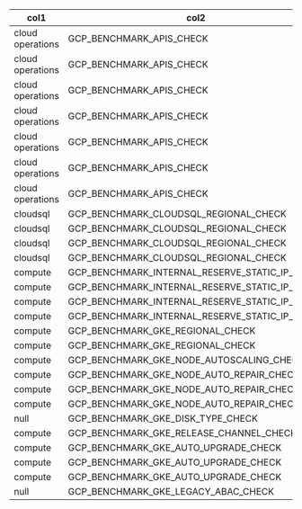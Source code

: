 | col1 | col2 | col3 |
| --- | ---| ---|
| cloud operations | GCP_BENCHMARK_APIS_CHECK | passed 
| cloud operations | GCP_BENCHMARK_APIS_CHECK | passed 
| cloud operations | GCP_BENCHMARK_APIS_CHECK | passed 
| cloud operations | GCP_BENCHMARK_APIS_CHECK | passed 
| cloud operations | GCP_BENCHMARK_APIS_CHECK | passed 
| cloud operations | GCP_BENCHMARK_APIS_CHECK | passed 
| cloud operations | GCP_BENCHMARK_APIS_CHECK | passed 
| cloudsql | GCP_BENCHMARK_CLOUDSQL_REGIONAL_CHECK | passed 
| cloudsql | GCP_BENCHMARK_CLOUDSQL_REGIONAL_CHECK | passed 
| cloudsql | GCP_BENCHMARK_CLOUDSQL_REGIONAL_CHECK | passed 
| cloudsql | GCP_BENCHMARK_CLOUDSQL_REGIONAL_CHECK | passed 
| compute | GCP_BENCHMARK_INTERNAL_RESERVE_STATIC_IP_CHECK | passed 
| compute | GCP_BENCHMARK_INTERNAL_RESERVE_STATIC_IP_CHECK | passed 
| compute | GCP_BENCHMARK_INTERNAL_RESERVE_STATIC_IP_CHECK | passed 
| compute | GCP_BENCHMARK_INTERNAL_RESERVE_STATIC_IP_CHECK | passed 
| compute | GCP_BENCHMARK_GKE_REGIONAL_CHECK | passed 
| compute | GCP_BENCHMARK_GKE_REGIONAL_CHECK | passed 
| compute | GCP_BENCHMARK_GKE_NODE_AUTOSCALING_CHECK | skipped 
| compute | GCP_BENCHMARK_GKE_NODE_AUTO_REPAIR_CHECK | passed
| compute | GCP_BENCHMARK_GKE_NODE_AUTO_REPAIR_CHECK | passed
| compute | GCP_BENCHMARK_GKE_NODE_AUTO_REPAIR_CHECK | passed
| null | GCP_BENCHMARK_GKE_DISK_TYPE_CHECK | skipped |
| compute | GCP_BENCHMARK_GKE_RELEASE_CHANNEL_CHECK | skipped 
| compute | GCP_BENCHMARK_GKE_AUTO_UPGRADE_CHECK | passed
| compute | GCP_BENCHMARK_GKE_AUTO_UPGRADE_CHECK | passed
| compute | GCP_BENCHMARK_GKE_AUTO_UPGRADE_CHECK | passed
| null | GCP_BENCHMARK_GKE_LEGACY_ABAC_CHECK | skipped
